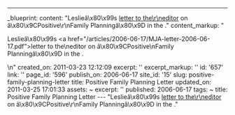 ---
_blueprint:
  content: "Leslieâ\x80\x99s [letter to the\r\neditor](/articles/2006-06-17/MJA-letter-2006-06-17.pdf)
    on â\x80\x9CPositive\r\nFamily Planningâ\x80\x9D in the ."
  content_markup: "<p>Leslieâ\x80\x99s <a href=\"/articles/2006-06-17/MJA-letter-2006-06-17.pdf\">letter
    to the\neditor</a> on â\x80\x9CPositive\nFamily Planningâ\x80\x9D in the .</p>\n"
  created_on: 2011-03-23 12:12:09
  excerpt: ''
  excerpt_markup: ''
  id: '657'
  link: ''
  page_id: '596'
  publish_on: 2006-06-17
  site_id: '15'
  slug: positive-family-planning-letter
  title: Positive Family Planning Letter
  updated_on: 2011-03-25 17:01:33
assets: ~
excerpt: ''
published: 2006-06-17
tags: ~
title: Positive Family Planning Letter
--- "Leslieâ\x80\x99s [letter to the\r\neditor](/articles/2006-06-17/MJA-letter-2006-06-17.pdf)
  on â\x80\x9CPositive\r\nFamily Planningâ\x80\x9D in the ."
